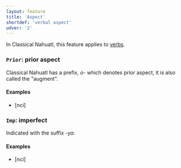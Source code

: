 ```yaml
---
layout: feature
title: 'Aspect'
shortdef: 'verbal aspect'
udver: '2'
---
```


In Classical Nahuatl, this feature applies to [verbs](nci-pos/VERB).


### <a name="Prior">`Prior`</a>: prior aspect

Classical Nahuatl has a prefix, *o-* which denotes prior aspect, it is also called the "augment".

#### Examples

* [nci] 

### <a name="Imp">`Imp`</a>: imperfect 

Indicated with the suffix *-ya*.

#### Examples

* [nci] 


<!-- Interlanguage links updated Po 6. listopadu 2023, 21:41:53 CET -->
